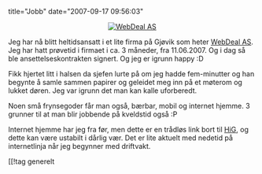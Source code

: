 title="Jobb"
date="2007-09-17 09:56:03"
<div align="center"><a href='http://www.webdeal.no/' title='WebDeal AS'><img src='http://pjatt.net/images/2007/09/logo-rodape.gif' alt='WebDeal AS'  /></a></div>

Jeg har nå blitt heltidsansatt i et lite firma på Gjøvik som heter <a href='http://www.webdeal.no/' title='WebDeal AS'>WebDeal AS</a>. Jeg har hatt prøvetid i firmaet i ca. 3 måneder, fra 11.06.2007. Og i dag så ble ansettelseskontrakten signert. Og jeg er igrunn happy :D

Fikk hjertet litt i halsen da sjefen lurte på om jeg hadde fem-minutter og han begynte å samle sammen papirer og geleidet meg inn på et møterom og lukket døren. Jeg var igrunn det man kan kalle uforberedt.

Noen små frynsegoder får man også, bærbar, mobil og internet hjemme. 3 grunner til at man blir jobbende på kveldstid også :P

Internet hjemme har jeg fra før, men dette er en trådløs link bort til <a href="http://www.hig.no/" title="Høgskolen i Gjøvik">HiG</a>, og dette kan være ustabilt i dårlig vær. Det er lite aktuelt med nedetid på internetlinja når jeg begynner med driftvakt.

[[!tag  generelt
